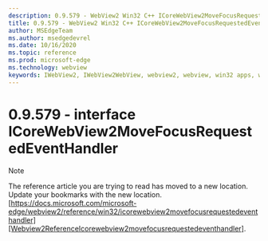 ```yaml
---
description: 0.9.579 - WebView2 Win32 C++ ICoreWebView2MoveFocusRequestedEventHandler
title: 0.9.579 - WebView2 Win32 C++ ICoreWebView2MoveFocusRequestedEventHandler
author: MSEdgeTeam
ms.author: msedgedevrel
ms.date: 10/16/2020
ms.topic: reference
ms.prod: microsoft-edge
ms.technology: webview
keywords: IWebView2, IWebView2WebView, webview2, webview, win32 apps, win32, edge, ICoreWebView2, ICoreWebView2Controller, browser control, edge html, ICoreWebView2MoveFocusRequestedEventHandler
---
```


# 0.9.579 - interface ICoreWebView2MoveFocusRequestedEventHandler 

> [!NOTE]
> The reference article you are trying to read has moved to a new location.  
> Update your bookmarks with the new location.  
> [https://docs.microsoft.com/microsoft-edge/webview2/reference/win32/icorewebview2movefocusrequestedeventhandler][Webview2ReferenceIcorewebview2movefocusrequestedeventhandler].  

[Webview2ReferenceIcorewebview2movefocusrequestedeventhandler]: /microsoft-edge/webview2/reference/win32/icorewebview2movefocusrequestedeventhandler "interface ICoreWebView2MoveFocusRequestedEventHandler | Microsoft Docs"

